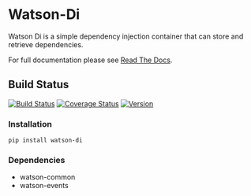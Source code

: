Watson-Di
=========

Watson Di is a simple dependency injection container that can store and
retrieve dependencies.

For full documentation please see [Read The
Docs](http://watson-di.readthedocs.org/).

Build Status
------------

[![Build
Status](https://img.shields.io/travis/watsonpy/watson-di.svg?maxAge=2592000)](https://travis-ci.org/watsonpy/watson-di)
[![Coverage
Status](https://img.shields.io/coveralls/watsonpy/watson-di.svg?maxAge=2592000)](https://coveralls.io/r/watsonpy/watson-di)
[![Version](https://img.shields.io/pypi/v/watson-di.svg?maxAge=2592000)](https://pypi.python.org/pypi/watson-di/)

### Installation

`pip install watson-di`

### Dependencies

-   watson-common
-   watson-events
